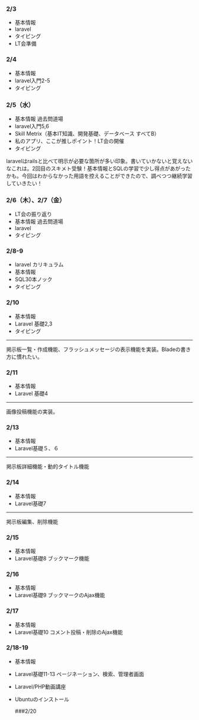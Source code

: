 ### 2/3 
* 基本情報
* laravel
* タイピング
* LT会準備

### 2/4
* 基本情報
* laravel入門2-5
* タイピング

### 2/5（水）
* 基本情報 過去問道場
* laravel入門5,6
* Skill Metrix（基本IT知識、開発基礎、データベース すべてB）
* 私のアプリ、ここが推しポイント！LT会の開催
* タイピング
  
laravelはrailsと比べて明示が必要な箇所が多い印象。書いていかないと覚えないなこれは。2回目のスキメト受験！基本情報とSQLの学習で少し得点があがったかも。今回はわからなかった用語を控えることができたので、調べつつ継続学習していきたい！

### 2/6（木）、2/7（金）
* LT会の振り返り
* 基本情報 過去問道場
* laravel
* タイピング

### 2/8-9
* laravel カリキュラム
* 基本情報
* SQL30本ノック
* タイピング

### 2/10
* 基本情報
* Laravel 基礎2,3
* タイピング
***
掲示板一覧・作成機能、フラッシュメッセージの表示機能を実装。Bladeの書き方に慣れたい。

### 2/11
* 基本情報
* Laravel 基礎4
***
画像投稿機能の実装。

### 2/13
* 基本情報
* Laravel基礎５、６
***
掲示板詳細機能・動的タイトル機能

### 2/14
* 基本情報
* Laravel基礎7
***
掲示板編集、削除機能

### 2/15
* 基本情報
* Laravel基礎8 ブックマーク機能

### 2/16
* 基本情報
* Laravel基礎9 ブックマークのAjax機能

### 2/17
* 基本情報
* Laravel基礎10 コメント投稿・削除のAjax機能

### 2/18-19 
* 基本情報
* Laravel基礎11-13 ページネーション、検索、管理者画面
* Laravel/PHP動画講座
* Ubuntuのインストール

  ###2/20
  

